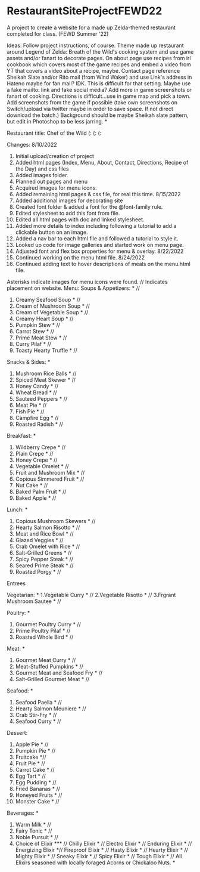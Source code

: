# RestaurantSiteProjectFEWD22
A project to create a website for a made up Zelda-themed restaurant completed for class. (FEWD Summer '22)

Ideas:
Follow project instructions, of course. Theme made up restaurant around Legend of Zelda: Breath of the Wild's cooking system and use game assets and/or fanart to decorate pages. On about page use recipes from irl cookbook which covers most of the game recipes and embed a video from YT that covers a video about a recipe, maybe.
Contact page reference Sheikah Slate and/or Rito mail (from Wind Waker) and use Link's address in Hateno maybe for fan mail? IDK. This is difficult for that setting. Maybe use a fake mailto: link and fake social media? Add more in game screenshots or fanart of cooking.
Directions is difficult...use in game map and pick a town. Add screenshots from the game if possible (take own screenshots on Switch/upload via twitter maybe in order to save space. If not direct download the batch.)
Background should be maybe Sheikah slate pattern, but edit in Photoshop to be less jarring. *

Restaurant title: Chef of the Wild 
(: (: (: 

Changes: 
8/10/2022
1. Initial upload/creation of project
2. Added html pages (Index, Menu, About, Contact, Directions, Recipe of the Day) and css files
3. Added images folder.
4. Planned out pages and menu
5. Acquired images for menu icons.
6. Added remaining html pages & css file, for real this time.
8/15/2022
1. Added additional images for decorating site
2. Created font folder & added a font for the @font-family rule.
3. Edited stylesheet to add this font from file.
4. Edited all html pages with doc and linked stylesheet.
5. Added more details to index including following a tutorial
to add a clickable button on an image.
6. Added a nav bar to each html file and followed a tutorial to style it.
7. Looked up code for image galleries and started work on menu page.
8. Adjusted font and flex box properties for menu & overlay.
8/22/2022
1. Continued working on the menu html file.
8/24/2022
1. Continued adding text to hover descriptions of meals on the menu.html file.

Asterisks indicate images for menu icons were found. // Indicates placement on website. 
Menu: 
Soups & Appetizers: * //
1. Creamy Seafood Soup * // 
2. Cream of Mushroom Soup * //
3. Cream of Vegetable Soup * //
4. Creamy Heart Soup * //
5. Pumpkin Stew * //
6. Carrot Stew * //
7. Prime Meat Stew * //
8. Curry Pilaf * //
9. Toasty Hearty Truffle * //

Snacks & Sides: *
1. Mushroom Rice Balls * //
2. Spiced Meat Skewer * //
3. Honey Candy * //
4. Wheat Bread * //
5. Sauteed Peppers * //
6. Meat Pie * //
7. Fish Pie * //
8. Campfire Egg * //
9. Roasted Radish * //

Breakfast: *
1. Wildberry Crepe * //
2. Plain Crepe * //
3. Honey Crepe * //
4. Vegetable Omelet * //
5. Fruit and Mushroom Mix * //
6. Copious Simmered Fruit * //
7. Nut Cake * //
8. Baked Palm Fruit * //
9. Baked Apple * //

Lunch: *
1. Copious Mushroom Skewers * //
2. Hearty Salmon Risotto * //
3. Meat and Rice Bowl * //
4. Glazed Veggies * //
5. Crab Omelet with Rice * //
6. Salt-Grilled Greens * //
7. Spicy Pepper Steak * //
8. Seared Prime Steak * //
9. Roasted Porgy * //

Entrees

Vegetarian: *
1.Vegetable Curry * //
2.Vegetable Risotto * //
3.Frgrant Mushroom Sautee * //

Poultry: *
1. Gourmet Poultry Curry * //
2. Prime Poultry Pilaf * //
3. Roasted Whole Bird * //

Meat: *
1. Gourmet Meat Curry * //
2. Meat-Stuffed Pumpkins * //
3. Gourmet Meat and Seafood Fry * //
4. Salt-Grilled Gourmet Meat * //

Seafood: *
1. Seafood Paella * //
2. Hearty Salmon Meuniere * //
3. Crab Stir-Fry * //
4. Seafood Curry * //

Dessert: 
1. Apple Pie * //
2. Pumpkin Pie * //
3. Fruitcake *//
4. Fruit Pie * //
5. Carrot Cake * //
6. Egg Tart * //
7. Egg Pudding * //
8. Fried Bananas * //
9. Honeyed Fruits * //
10. Monster Cake * //

Beverages: *
1. Warm Milk * //
2. Fairy Tonic * //
3. Noble Pursuit * //
4. Choice of Elixir *** // 
Chilly Elixir * //
Electro Elixir * //
Enduring Elixir * //
Energizing Elixir *//
Fireproof Elixir * //
Hasty Elixir * //
Hearty Elixir * //
Mighty Elixir * //
Sneaky Elixir * //
Spicy Elixir * //
Tough Elixir * //
All Elixirs seasoned with locally foraged Acorns or Chickaloo Nuts. *


